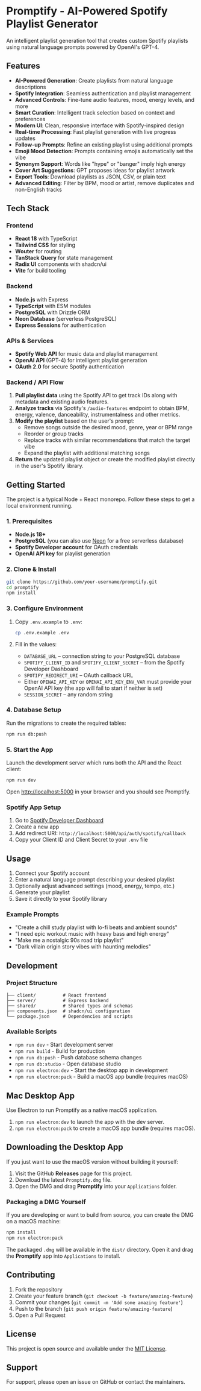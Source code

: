 # Promptify - AI-Powered Spotify Playlist Generator

An intelligent playlist generation tool that creates custom Spotify playlists using natural language prompts powered by OpenAI's GPT-4.

## Features

- **AI-Powered Generation**: Create playlists from natural language descriptions
- **Spotify Integration**: Seamless authentication and playlist management
- **Advanced Controls**: Fine-tune audio features, mood, energy levels, and more
- **Smart Curation**: Intelligent track selection based on context and preferences
- **Modern UI**: Clean, responsive interface with Spotify-inspired design
- **Real-time Processing**: Fast playlist generation with live progress updates
- **Follow-up Prompts**: Refine an existing playlist using additional prompts
- **Emoji Mood Detection**: Prompts containing emojis automatically set the vibe
- **Synonym Support**: Words like "hype" or "banger" imply high energy
- **Cover Art Suggestions**: GPT proposes ideas for playlist artwork
- **Export Tools**: Download playlists as JSON, CSV, or plain text
- **Advanced Editing**: Filter by BPM, mood or artist, remove duplicates and non-English tracks

## Tech Stack

### Frontend
- **React 18** with TypeScript
- **Tailwind CSS** for styling
- **Wouter** for routing
- **TanStack Query** for state management
- **Radix UI** components with shadcn/ui
- **Vite** for build tooling

### Backend
- **Node.js** with Express
- **TypeScript** with ESM modules
- **PostgreSQL** with Drizzle ORM
- **Neon Database** (serverless PostgreSQL)
- **Express Sessions** for authentication

### APIs & Services
- **Spotify Web API** for music data and playlist management
- **OpenAI API** (GPT-4) for intelligent playlist generation
- **OAuth 2.0** for secure Spotify authentication

### Backend / API Flow
1. **Pull playlist data** using the Spotify API to get track IDs along with
   metadata and existing audio features.
2. **Analyze tracks** via Spotify's `/audio-features` endpoint to obtain BPM,
   energy, valence, danceability, instrumentalness and other metrics.
3. **Modify the playlist** based on the user's prompt:
   - Remove songs outside the desired mood, genre, year or BPM range
   - Reorder or group tracks
   - Replace tracks with similar recommendations that match the target vibe
   - Expand the playlist with additional matching songs
4. **Return** the updated playlist object or create the modified playlist
   directly in the user's Spotify library.

## Getting Started

The project is a typical Node + React monorepo. Follow these steps to get a local
environment running.

### 1. Prerequisites

- **Node.js 18+**
- **PostgreSQL** (you can also use [Neon](https://neon.tech/) for a free
  serverless database)
- **Spotify Developer account** for OAuth credentials
- **OpenAI API key** for playlist generation

### 2. Clone & Install

```bash
git clone https://github.com/your-username/promptify.git
cd promptify
npm install
```

### 3. Configure Environment

1. Copy `.env.example` to `.env`:

   ```bash
   cp .env.example .env
   ```

2. Fill in the values:
   - `DATABASE_URL` – connection string to your PostgreSQL database
   - `SPOTIFY_CLIENT_ID` and `SPOTIFY_CLIENT_SECRET` – from the Spotify
     Developer Dashboard
   - `SPOTIFY_REDIRECT_URI` – OAuth callback URL
   - Either `OPENAI_API_KEY` or `OPENAI_API_KEY_ENV_VAR` must provide your OpenAI API key (the app will fail to start if neither is set)
   - `SESSION_SECRET` – any random string

### 4. Database Setup

Run the migrations to create the required tables:

```bash
npm run db:push
```

### 5. Start the App

Launch the development server which runs both the API and the React client:

```bash
npm run dev
```

Open <http://localhost:5000> in your browser and you should see Promptify.

### Spotify App Setup
1. Go to [Spotify Developer Dashboard](https://developer.spotify.com/dashboard)
2. Create a new app
3. Add redirect URI: `http://localhost:5000/api/auth/spotify/callback`
4. Copy your Client ID and Client Secret to your `.env` file

## Usage

1. Connect your Spotify account
2. Enter a natural language prompt describing your desired playlist
3. Optionally adjust advanced settings (mood, energy, tempo, etc.)
4. Generate your playlist
5. Save it directly to your Spotify library

### Example Prompts
- "Create a chill study playlist with lo-fi beats and ambient sounds"
- "I need epic workout music with heavy bass and high energy"
- "Make me a nostalgic 90s road trip playlist"
- "Dark villain origin story vibes with haunting melodies"

## Development

### Project Structure
```
├── client/          # React frontend
├── server/          # Express backend
├── shared/          # Shared types and schemas
├── components.json  # shadcn/ui configuration
└── package.json     # Dependencies and scripts
```

### Available Scripts
- `npm run dev` - Start development server
- `npm run build` - Build for production
- `npm run db:push` - Push database schema changes
- `npm run db:studio` - Open database studio
- `npm run electron:dev` - Start the desktop app in development
- `npm run electron:pack` - Build a macOS app bundle (requires macOS)
## Mac Desktop App

Use Electron to run Promptify as a native macOS application.

1. `npm run electron:dev` to launch the app with the dev server.
2. `npm run electron:pack` to create a macOS app bundle (requires macOS).
## Downloading the Desktop App

If you just want to use the macOS version without building it yourself:

1. Visit the GitHub **Releases** page for this project.
2. Download the latest `Promptify.dmg` file.
3. Open the DMG and drag **Promptify** into your `Applications` folder.


### Packaging a DMG Yourself

If you are developing or want to build from source, you can create the DMG on a
macOS machine:

```bash
npm install
npm run electron:pack
```

The packaged `.dmg` will be available in the `dist/` directory. Open it and drag
the **Promptify** app into `Applications` to install.

## Contributing

1. Fork the repository
2. Create your feature branch (`git checkout -b feature/amazing-feature`)
3. Commit your changes (`git commit -m 'Add some amazing feature'`)
4. Push to the branch (`git push origin feature/amazing-feature`)
5. Open a Pull Request

## License

This project is open source and available under the [MIT License](LICENSE).

## Support

For support, please open an issue on GitHub or contact the maintainers.
